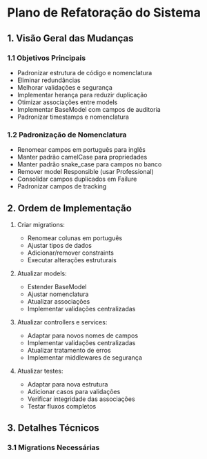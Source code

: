 # Plano de Refatoração do Sistema

## 1. Visão Geral das Mudanças

### 1.1 Objetivos Principais
- Padronizar estrutura de código e nomenclatura
- Eliminar redundâncias
- Melhorar validações e segurança
- Implementar herança para reduzir duplicação
- Otimizar associações entre models
- Implementar BaseModel com campos de auditoria
- Padronizar timestamps e nomenclatura

### 1.2 Padronização de Nomenclatura
- Renomear campos em português para inglês
- Manter padrão camelCase para propriedades
- Manter padrão snake_case para campos no banco
- Remover model Responsible (usar Professional)
- Consolidar campos duplicados em Failure
- Padronizar campos de tracking

## 2. Ordem de Implementação

1. Criar migrations:
   - Renomear colunas em português
   - Ajustar tipos de dados
   - Adicionar/remover constraints
   - Executar alterações estruturais

2. Atualizar models:
   - Estender BaseModel
   - Ajustar nomenclatura
   - Atualizar associações
   - Implementar validações centralizadas

3. Atualizar controllers e services:
   - Adaptar para novos nomes de campos
   - Implementar validações centralizadas
   - Atualizar tratamento de erros
   - Implementar middlewares de segurança

4. Atualizar testes:
   - Adaptar para nova estrutura
   - Adicionar casos para validações
   - Verificar integridade das associações
   - Testar fluxos completos

## 3. Detalhes Técnicos

### 3.1 Migrations Necessárias